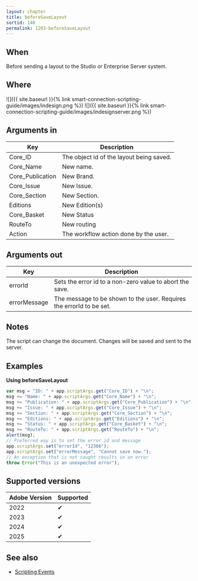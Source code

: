 ```yaml
---
layout: chapter
title: beforeSaveLayout
sortid: 140
permalink: 1203-beforeSaveLayout
---
```


## When

Before sending a layout to the Studio or Enterprise Server system.

## Where

![]({{ site.baseurl }}{% link smart-connection-scripting-guide/images/indesign.png %}) ![]({{ site.baseurl }}{% link smart-connection-scripting-guide/images/indesignserver.png %})

## Arguments in

| Key              | Description                              |
| ---------------- | ---------------------------------------- |
| Core_ID          | The object id of the layout being saved. |
| Core_Name        | New name.                                |
| Core_Publication | New Brand.                               |
| Core_Issue       | New Issue.                               |
| Core_Section     | New Section.                             |
| Editions         | New Edition(s)                           |
| Core_Basket      | New Status                               |
| RouteTo          | New routing                              |
| Action           | The workflow action done by the user.    |

## Arguments out

| Key          | Description                                                          |
| ------------ | -------------------------------------------------------------------- |
| errorId      | Sets the error id to a non-zero value to abort the save.             |
| errorMessage | The message to be shown to the user. Requires the errorId to be set. |

## Notes

The script can change the document. Changes will be saved and sent to the server.

## Examples

**Using beforeSaveLayout**

```javascript
var msg = "ID: " + app.scriptArgs.get("Core_ID") + "\n";
msg += "Name: " + app.scriptArgs.get("Core_Name") + "\n";
msg += "Publication: " + app.scriptArgs.get("Core_Publication") + "\n";
msg += "Issue: " + app.scriptArgs.get("Core_Issue") + "\n";
msg += "Section: " + app.scriptArgs.get("Core_Section") + "\n";
msg += "Editions: " + app.scriptArgs.get("Editions") + "\n";
msg += "Status: " + app.scriptArgs.get("Core_Basket") + "\n";
msg += "RouteTo: " + app.scriptArgs.get("RouteTo") + "\n";
alert(msg);
// Preferred way is to set the error id and message
app.scriptArgs.set("errorId", "12366");
app.scriptArgs.set("errorMessage", "Cannot save now.");
// An exception that is not caught results in an error
throw Error("This is an unexpected error");
```

## Supported versions

| Adobe Version | Supported |
| ------------- | --------- |
| 2022          | ✔         |
| 2023          | ✔         |
| 2024          | ✔         |
| 2025          | ✔         |

## See also

- [Scripting Events](./index.md)
